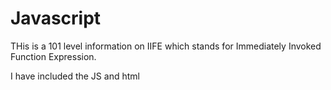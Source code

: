 # Javascript

THis is a 101 level information on IIFE which stands for Immediately Invoked Function Expression. 

I have included the JS and html 
